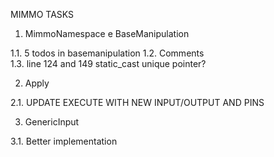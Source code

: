 MIMMO TASKS

1. MimmoNamespace e BaseManipulation

1.1. 5 todos in basemanipulation
1.2. Comments   
1.3. line 124 and 149 static_cast unique pointer?

2. Apply

2.1. UPDATE EXECUTE WITH NEW INPUT/OUTPUT AND PINS

3. GenericInput

3.1. Better implementation